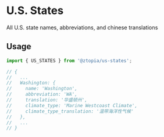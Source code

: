 # U.S. States

All U.S. state names, abbreviations, and chinese translations

## Usage

```js
import { US_STATES } from '@ztopia/us-states';

// {
//   ...
//   Washington: {
//     name: 'Washington',
//     abbreviation: 'WA',
//     translation: '华盛顿州',
//     climate_type: 'Marine Westcoast Climate',
//     climate_type_translation: '温带海洋性气候'
//   },
//   ...
// }
```
